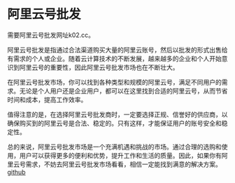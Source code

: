 # 阿里云号批发

需要阿里云号批发网址k02.cc。

阿里云号批发是指通过合法渠道购买大量的阿里云账号，然后以批发的形式出售给有需求的个人或企业。随着云计算技术的不断发展，越来越多的企业和个人开始意识到阿里云号的重要性，因此阿里云号批发市场也在不断壮大。

在阿里云号批发市场，你可以找到各种类型和规模的阿里云号，满足不同用户的需求。无论是个人用户还是企业用户，都可以在这里找到合适的阿里云号，从而节省时间和成本，提高工作效率。

值得注意的是，在选择阿里云号批发商时，一定要选择正规、信誉好的供应商，以确保购买到的阿里云号是合法、稳定的。只有这样，才能保证用户的账号安全和稳定性。

总的来说，阿里云号批发市场是一个充满机遇和挑战的市场。通过合理的选购和使用，用户可以获得更多的便利和优势，提升工作和生活的质量。因此，如果你有阿里云号需求，不妨去阿里云号批发市场看看，相信一定能找到满意的解决方案。[github](https://github.com)